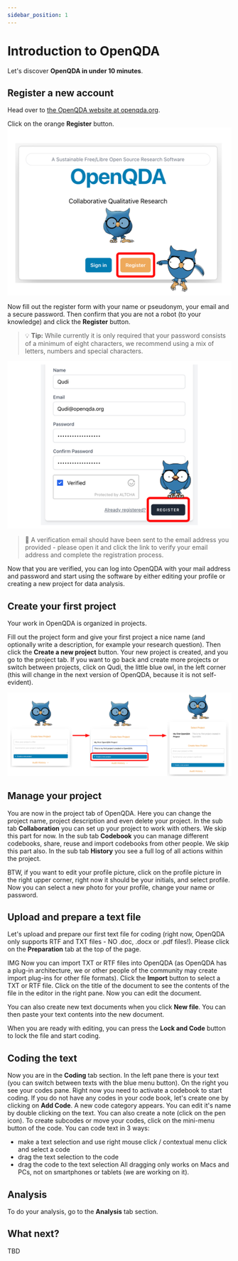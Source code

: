 ```yaml
---
sidebar_position: 1
---
```


# Introduction to OpenQDA

Let's discover **OpenQDA in under 10 minutes**.

## Register a new account

Head over to [the OpenQDA website at openqda.org](https://openqda.org).

Click on the orange **Register** button.
![Register to OpenQDA](../static/img/register_96dpi.png "Register Button")

Now fill out the register form with your name or pseudonym, your email and a secure password.
Then confirm that you are not a robot (to your knowledge) and click the **Register** button.

> :bulb: **Tip:** While currently it is only required that your password consists of a minimum of eight characters, we recommend using a mix of letters, numbers and special characters.

![Register to OpenQDA](../static/img/register_filled_96dpi.png "Register your account")

> :postbox: A verification email should have been sent to the email address you provided - please open it and click the link to verify your email address and complete the registration process.

Now that you are verified, you can log into OpenQDA with your mail address and password and start using the software by either editing your profile or creating a new project for data analysis.

## Create your first project

Your work in OpenQDA is organized in projects.

Fill out the project form and give your first project a nice name (and optionally write a description, for example your research question).
Then click the **Create a new project** button.
Your new project is created, and you go to the project tab. If you want to go back and create more projects or switch between projects, click on Qudi, the little blue owl, in the left corner (this will change in the next version of OpenQDA, because it is not self-evident).

![Create a new project in OpenQDA](../static/img/create_project_96dpi.png "Creating a new project")

## Manage your project 

You are now in the project tab of OpenQDA. Here you can change the project name, project description and even delete your project.
In the sub tab **Collaboration** you can set up your project to work with others. We skip this part for now.
In the sub tab **Codebook** you can manage different codebooks, share, reuse and import codebooks from other people. We skip this part also.
In the sub tab **History** you see a full log of all actions within the project.

BTW, if you want to edit your profile picture, click on the profile picture in the right upper corner, right now it should be your initials, and select profile. Now you can select a new photo for your profile, change your name or password.

## Upload and prepare a text file

Let's upload and prepare our first text file for coding (right now, OpenQDA only supports RTF and TXT files - NO .doc, .docx or .pdf files!).
Please click on the **Preparation** tab at the top of the page.

IMG
Now you can import TXT or RTF files into OpenQDA (as OpenQDA has a plug-in architecture, we or other people of the community may create import plug-ins for other file formats).
Click the **Import** button to select a TXT or RTF file. Click on the title of the document to see the contents of the file in the editor in the right pane. Now you can edit the document.

You can also create new text documents when you click **New file**. You can then paste your text contents into the new document.

When you are ready with editing, you can press the **Lock and Code** button to lock the file and start coding.

## Coding the text

Now you are in the **Coding** tab section.
In the left pane there is your text (you can switch between texts with the blue menu button).
On the right you see your codes pane. Right now you need to activate a codebook to start coding.
If you do not have any codes in your code book, let's create one by clicking on **Add Code**.
A new code category appears. You can edit it's name by double clicking on the text. 
You can also create a note (click on the pen icon).
To create subcodes or move your codes, click on the mini-menu button of the code.
You can code text in 3 ways:
- make a text selection and use right mouse click / contextual menu click and select a code
- drag the text selection to the code
- drag the code to the text selection
All dragging only works on Macs and PCs, not on smartphones or tablets (we are working on it).

## Analysis

To do your analysis, go to the **Analysis** tab section.

## What next?

TBD
